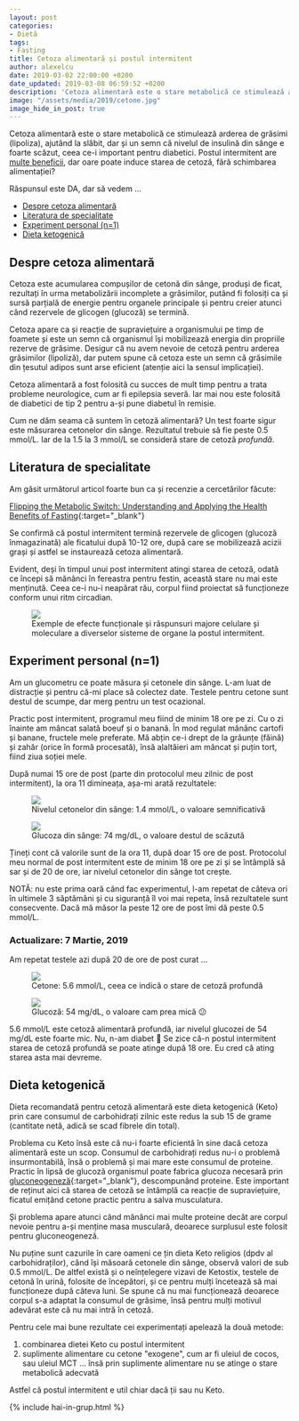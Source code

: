 ```yaml
---
layout: post
categories:
- Dietă
tags:
- Fasting
title: Cetoza alimentară și postul intermitent
author: alexelcu
date: 2019-03-02 22:00:00 +0200
date_updated: 2019-03-08 06:59:52 +0200
description: 'Cetoza alimentară este o stare metabolică ce stimulează arderea de grăsimi (lipoliza), ajutând la slăbit, dar și un semn că nivelul de insulină din sânge e foarte scăzut, ceea ce-i important pentru diabetici. Postul intermitent are multe beneficii, dar oare poate induce starea de cetoză, fără schimbarea alimentației?'
image: "/assets/media/2019/cetone.jpg"
image_hide_in_post: true
---
```


<p class="intro">
  Cetoza alimentară este o stare metabolică ce stimulează arderea de grăsimi (lipoliza), ajutând la slăbit, dar și un semn că nivelul de insulină din sânge e foarte scăzut, ceea ce-i important pentru diabetici. Postul intermitent are <a href="/2019/02/20/postul-intermitent/#beneficii">multe beneficii</a>, dar oare poate induce starea de cetoză, fără schimbarea alimentației?
</p>

<p class="intro">Răspunsul este DA, dar să vedem ...</p>

- [Despre cetoza alimentară](#despre-cetoza-alimentară)
- [Literatura de specialitate](#literatura-de-specialitate)
- [Experiment personal (n=1)](#experiment-personal-n1)
- [Dieta ketogenică](#dieta-ketogenică)

## Despre cetoza alimentară

Cetoza este acumularea compușilor de cetonă din sânge, produși de ficat, rezultați în urma metabolizării incomplete a grăsimilor, putând fi folosiți ca și sursă parțială de energie pentru organele principale și pentru creier atunci când rezervele de glicogen (glucoză) se termină.

Cetoza apare ca și reacție de supraviețuire a organismului pe timp de foamete și este un semn că organismul își mobilizează energia din propriile rezerve de grăsime. Desigur că nu avem nevoie de cetoză pentru arderea grăsimilor (lipoliză), dar putem spune că cetoza este un semn că grăsimile din țesutul adipos sunt arse eficient (atenție aici la sensul implicației).

Cetoza alimentară a fost folosită cu succes de mult timp pentru a trata probleme neurologice, cum ar fi epilepsia severă. Iar mai nou este folosită de diabetici de tip 2 pentru a-și pune diabetul în remisie.

Cum ne dăm seama că suntem în cetoză alimentară? Un test foarte sigur este măsurarea cetonelor din sânge. Rezultatul trebuie să fie peste 0.5 mmol/L. Iar de la 1.5 la 3 mmol/L se consideră stare de cetoză *profundă*.

## Literatura de specialitate

Am găsit următorul articol foarte bun ca și recenzie a cercetărilor făcute:

[Flipping the Metabolic Switch: Understanding and Applying the Health Benefits of Fasting](https://onlinelibrary.wiley.com/doi/full/10.1002/oby.22065){:target="_blank"}

Se confirmă că postul intermitent termină rezervele de glicogen (glucoză înmagazinată) ale ficatului după 10-12 ore, după care se mobilizează acizii grași și astfel se instaurează cetoza alimentară.

Evident, deși în timpul unui post intermitent atingi starea de cetoză, odată ce începi să mănânci în fereastra pentru festin, această stare nu mai este menținută. Ceea ce-i nu-i neapărat rău, corpul fiind proiectat să funcționeze conform unui ritm circadian.

<figure>
  <img src="{{ site.baseurl }}/assets/media/2019/cetoza-diagrama.jpg" />
  <figcaption>
    Exemple de efecte funcționale și răspunsuri majore celulare și moleculare a diverselor sisteme de organe la postul intermitent.
  </figcaption>
</figure>

## Experiment personal (n=1)

Am un glucometru ce poate măsura și cetonele din sânge. L-am luat de distracție și pentru că-mi place să colectez date. Testele pentru cetone sunt destul de scumpe, dar merg pentru un test ocazional.

Practic post intermitent, programul meu fiind de minim 18 ore pe zi. Cu o zi înainte am mâncat salată boeuf și o banană. În mod regulat mănânc cartofi și banane, fructele mele preferate. Mă abțin ce-i drept de la grăunțe (făină) și zahăr (orice în formă procesată), însă alaltăieri am mâncat și puțin tort, fiind ziua soției mele.

După numai 15 ore de post (parte din protocolul meu zilnic de post intermitent), la ora 11 dimineața, așa-mi arată rezultatele:

<figure>
  <img src="{{ site.baseurl }}/assets/media/2019/cetone.jpg" />
  <figcaption>
    Nivelul cetonelor din sânge: 1.4 mmol/L, o valoare semnificativă
  </figcaption>
</figure>

<figure>
  <img src="{{ site.baseurl }}/assets/media/2019/glucoza.jpg" />
  <figcaption>
    Glucoza din sânge: 74 mg/dL, o valoare destul de scăzută
  </figcaption>
</figure>

Țineți cont că valorile sunt de la ora 11, după doar 15 ore de post. Protocolul meu normal de post intermitent este de minim 18 ore pe zi și se întâmplă să sar și de 20 de ore, iar nivelul cetonelor din sânge tot crește.

NOTĂ: nu este prima oară când fac experimentul, l-am repetat de câteva ori în ultimele 3 săptămâni și cu siguranță îl voi mai repeta, însă rezultatele sunt consecvente. Dacă mă măsor la peste 12 ore de post îmi dă peste 0.5 mmol/L.

### Actualizare: 7 Martie, 2019

Am repetat testele azi după 20 de ore de post curat ...

<figure>
  <img src="{{ site.baseurl }}/assets/media/2019/cetone-experiment2.jpg" />
  <figcaption>
    Cetone: 5.6 mmol/L, ceea ce indică o stare de cetoză profundă
  </figcaption>
</figure>

<figure>
  <img src="{{ site.baseurl }}/assets/media/2019/glucoza-experiment2.jpg" />
  <figcaption>
    Glucoză: 54 mg/dL, o valoare cam prea mică 😕
  </figcaption>
</figure>

5.6 mmol/L este cetoză alimentară profundă, iar nivelul glucozei de 54 mg/dL este foarte mic. Nu, n-am diabet 🙂 Se zice că-n postul intermitent starea de cetoză profundă se poate atinge după 18 ore. Eu cred că ating starea asta mai devreme.

## Dieta ketogenică

Dieta recomandată pentru cetoză alimentară este dieta ketogenică (Keto) prin care consumul de carbohidrați zilnic este redus la sub 15 de grame (cantitate netă, adică se scad fibrele din total).

Problema cu Keto însă este că nu-i foarte eficientă în sine dacă cetoza alimentară este un scop. Consumul de carbohidrați redus nu-i o problemă insurmontabilă, însă o problemă și mai mare este consumul de proteine. Practic în lipsă de glucoză organismul poate fabrica glucoza necesară prin [gluconeogeneză](https://ro.wikipedia.org/wiki/Gluconeogenez%C4%83){:target="_blank"}, descompunând proteine. Este important de reținut aici că starea de cetoză se întâmplă ca reacție de supraviețuire, ficatul emițând cetone practic pentru a salva musculatura.

Și problema apare atunci când mănânci mai multe proteine decât are corpul nevoie pentru a-și menține masa musculară, deoarece surplusul este folosit pentru gluconeogeneză.

Nu puține sunt cazurile în care oameni ce țin dieta Keto religios (dpdv al carbohidraților), când își măsoară cetonele din sânge, observă valori de sub 0.5 mmol/L. De altfel există și o neînțelegere vizavi de Ketostix, testele de cetonă în urină, folosite de începători, și ce pentru mulți încetează să mai funcționeze după câteva luni. Se spune că nu mai funcționează deoarece corpul s-a adaptat la consumul de grăsime, însă pentru mulți motivul adevărat este că nu mai intră în cetoză.

Pentru cele mai bune rezultate cei experimentați apelează la două metode:

1. combinarea dietei Keto cu postul intermitent
2. suplimente alimentare cu cetone "exogene", cum ar fi uleiul de cocos, sau uleiul MCT ... însă prin suplimente alimentare nu se atinge o stare metabolică adecvată

Astfel că postul intermitent e util chiar dacă ții sau nu Keto.

{% include hai-in-grup.html %}